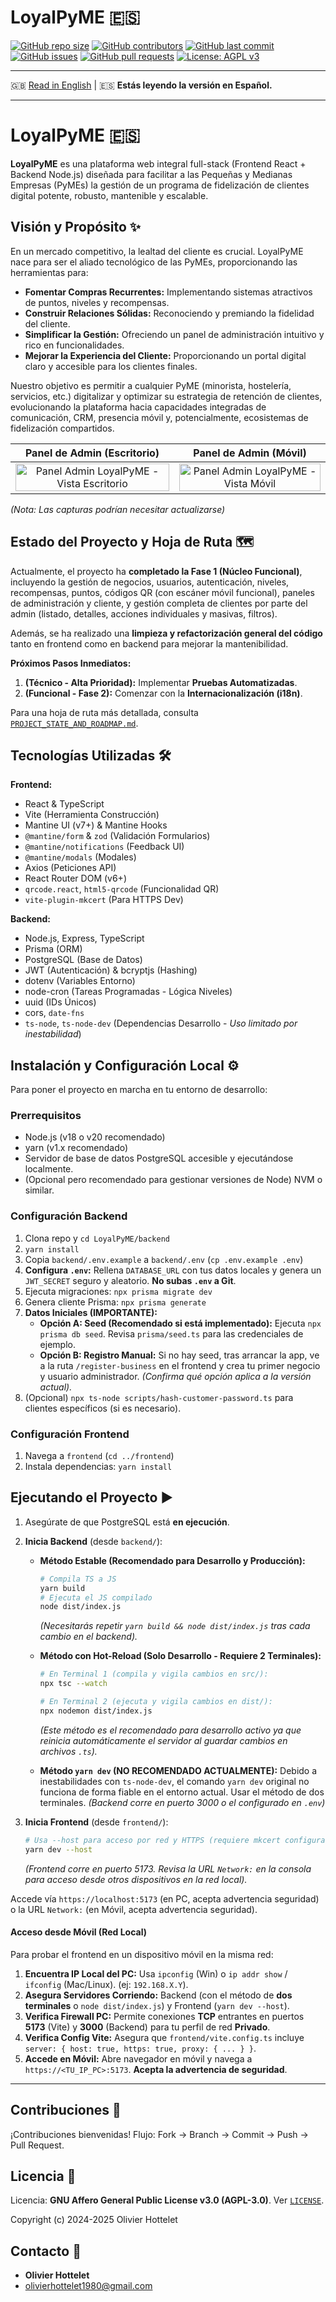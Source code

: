 # LoyalPyME 🇪🇸

[![GitHub repo size](https://img.shields.io/github/repo-size/R3v180/LoyalPyME?style=flat-square)](https://github.com/R3v180/LoyalPyME)
[![GitHub contributors](https://img.shields.io/github/contributors/R3v180/LoyalPyME?style=flat-square)](https://github.com/R3v180/LoyalPyME/graphs/contributors)
[![GitHub last commit](https://img.shields.io/github/last-commit/R3v180/LoyalPyME?style=flat-square)](https://github.com/R3v180/LoyalPyME/commits/main)
[![GitHub issues](https://img.shields.io/github/issues/R3v180/LoyalPyME?style=flat-square)](https://github.com/R3v180/LoyalPyME/issues)
[![GitHub pull requests](https://img.shields.io/github/issues-pr/R3v180/LoyalPyME?style=flat-square)](https://github.com/R3v180/LoyalPyME/pulls)
[![License: AGPL v3](https://img.shields.io/badge/License-AGPL%20v3-blue.svg?style=flat-square)](https://www.gnu.org/licenses/agpl-3.0)

---

🇬🇧 [Read in English](README.md) | 🇪🇸 **Estás leyendo la versión en Español.**

---

# LoyalPyME 🇪🇸

**LoyalPyME** es una plataforma web integral full-stack (Frontend React + Backend Node.js) diseñada para facilitar a las Pequeñas y Medianas Empresas (PyMEs) la gestión de un programa de fidelización de clientes digital potente, robusto, mantenible y escalable.

## Visión y Propósito ✨

En un mercado competitivo, la lealtad del cliente es crucial. LoyalPyME nace para ser el aliado tecnológico de las PyMEs, proporcionando las herramientas para:

- **Fomentar Compras Recurrentes:** Implementando sistemas atractivos de puntos, niveles y recompensas.
- **Construir Relaciones Sólidas:** Reconociendo y premiando la fidelidad del cliente.
- **Simplificar la Gestión:** Ofreciendo un panel de administración intuitivo y rico en funcionalidades.
- **Mejorar la Experiencia del Cliente:** Proporcionando un portal digital claro y accesible para los clientes finales.

Nuestro objetivo es permitir a cualquier PyME (minorista, hostelería, servicios, etc.) digitalizar y optimizar su estrategia de retención de clientes, evolucionando la plataforma hacia capacidades integradas de comunicación, CRM, presencia móvil y, potencialmente, ecosistemas de fidelización compartidos.

|                                   Panel de Admin (Escritorio)                                   |                                      Panel de Admin (Móvil)                                      |
| :---------------------------------------------------------------------------------------------: | :----------------------------------------------------------------------------------------------: |
| <img src="images/SC_LoyalPyME.png" alt="Panel Admin LoyalPyME - Vista Escritorio" width="100%"> | <img src="images/SC_LoyalPyME_PHONE.png" alt="Panel Admin LoyalPyME - Vista Móvil" width="100%"> |

_(Nota: Las capturas podrían necesitar actualizarse)_

## Estado del Proyecto y Hoja de Ruta 🗺️

Actualmente, el proyecto ha **completado la Fase 1 (Núcleo Funcional)**, incluyendo la gestión de negocios, usuarios, autenticación, niveles, recompensas, puntos, códigos QR (con escáner móvil funcional), paneles de administración y cliente, y gestión completa de clientes por parte del admin (listado, detalles, acciones individuales y masivas, filtros).

Además, se ha realizado una **limpieza y refactorización general del código** tanto en frontend como en backend para mejorar la mantenibilidad.

**Próximos Pasos Inmediatos:**

1.  **(Técnico - Alta Prioridad):** Implementar **Pruebas Automatizadas**.
2.  **(Funcional - Fase 2):** Comenzar con la **Internacionalización (i18n)**.

Para una hoja de ruta más detallada, consulta [`PROJECT_STATE_AND_ROADMAP.md`](PROJECT_STATE_AND_ROADMAP.md).

## Tecnologías Utilizadas 🛠️

**Frontend:**

- React & TypeScript
- Vite (Herramienta Construcción)
- Mantine UI (v7+) & Mantine Hooks
- `@mantine/form` & `zod` (Validación Formularios)
- `@mantine/notifications` (Feedback UI)
- `@mantine/modals` (Modales)
- Axios (Peticiones API)
- React Router DOM (v6+)
- `qrcode.react`, `html5-qrcode` (Funcionalidad QR)
- `vite-plugin-mkcert` (Para HTTPS Dev)

**Backend:**

- Node.js, Express, TypeScript
- Prisma (ORM)
- PostgreSQL (Base de Datos)
- JWT (Autenticación) & bcryptjs (Hashing)
- dotenv (Variables Entorno)
- node-cron (Tareas Programadas - Lógica Niveles)
- uuid (IDs Únicos)
- cors, `date-fns`
- `ts-node`, `ts-node-dev` (Dependencias Desarrollo - _Uso limitado por inestabilidad_)

## Instalación y Configuración Local ⚙️

Para poner el proyecto en marcha en tu entorno de desarrollo:

### Prerrequisitos

- Node.js (v18 o v20 recomendado)
- yarn (v1.x recomendado)
- Servidor de base de datos PostgreSQL accesible y ejecutándose localmente.
- (Opcional pero recomendado para gestionar versiones de Node) NVM o similar.

### Configuración Backend

1.  Clona repo y `cd LoyalPyME/backend`
2.  `yarn install`
3.  Copia `backend/.env.example` a `backend/.env` (`cp .env.example .env`)
4.  **Configura `.env`:** Rellena `DATABASE_URL` con tus datos locales y genera un `JWT_SECRET` seguro y aleatorio. **No subas `.env` a Git**.
5.  Ejecuta migraciones: `npx prisma migrate dev`
6.  Genera cliente Prisma: `npx prisma generate`
7.  **Datos Iniciales (IMPORTANTE):**
    - **Opción A: Seed (Recomendado si está implementado):** Ejecuta `npx prisma db seed`. Revisa `prisma/seed.ts` para las credenciales de ejemplo.
    - **Opción B: Registro Manual:** Si no hay seed, tras arrancar la app, ve a la ruta `/register-business` en el frontend y crea tu primer negocio y usuario administrador.
      _(Confirma qué opción aplica a la versión actual)._
8.  (Opcional) `npx ts-node scripts/hash-customer-password.ts` para clientes específicos (si es necesario).

### Configuración Frontend

1.  Navega a `frontend` (`cd ../frontend`)
2.  Instala dependencias: `yarn install`

## Ejecutando el Proyecto ▶️

1.  Asegúrate de que PostgreSQL está **en ejecución**.
2.  **Inicia Backend** (desde `backend/`):

    - **Método Estable (Recomendado para Desarrollo y Producción):**
      ```bash
      # Compila TS a JS
      yarn build
      # Ejecuta el JS compilado
      node dist/index.js
      ```
      _(Necesitarás repetir `yarn build && node dist/index.js` tras cada cambio en el backend)._
    - **Método con Hot-Reload (Solo Desarrollo - Requiere 2 Terminales):**

      ```bash
      # En Terminal 1 (compila y vigila cambios en src/):
      npx tsc --watch

      # En Terminal 2 (ejecuta y vigila cambios en dist/):
      npx nodemon dist/index.js
      ```

      _(Este método es el recomendado para desarrollo activo ya que reinicia automáticamente el servidor al guardar cambios en archivos `.ts`)._

    - **Método `yarn dev` (NO RECOMENDADO ACTUALMENTE):**
      Debido a inestabilidades con `ts-node-dev`, el comando `yarn dev` original no funciona de forma fiable en el entorno actual. Usar el método de dos terminales.
      _(Backend corre en puerto 3000 o el configurado en `.env`)_

3.  **Inicia Frontend** (desde `frontend/`):
    ```bash
    # Usa --host para acceso por red y HTTPS (requiere mkcert configurado)
    yarn dev --host
    ```
    _(Frontend corre en puerto 5173. Revisa la URL `Network:` en la consola para acceso desde otros dispositivos en la red local)._

Accede vía `https://localhost:5173` (en PC, acepta advertencia seguridad) o la URL `Network:` (en Móvil, acepta advertencia seguridad).

#### **Acceso desde Móvil (Red Local)**

Para probar el frontend en un dispositivo móvil en la misma red:

1.  **Encuentra IP Local del PC:** Usa `ipconfig` (Win) o `ip addr show` / `ifconfig` (Mac/Linux). (ej: `192.168.X.Y`).
2.  **Asegura Servidores Corriendo:** Backend (con el método de **dos terminales** o `node dist/index.js`) y Frontend (`yarn dev --host`).
3.  **Verifica Firewall PC:** Permite conexiones **TCP** entrantes en puertos **5173** (Vite) y **3000** (Backend) para tu perfil de red **Privado**.
4.  **Verifica Config Vite:** Asegura que `frontend/vite.config.ts` incluye `server: { host: true, https: true, proxy: { ... } }`.
5.  **Accede en Móvil:** Abre navegador en móvil y navega a `https://<TU_IP_PC>:5173`. **Acepta la advertencia de seguridad**.

---

## Contribuciones 🤝

¡Contribuciones bienvenidas! Flujo: Fork -> Branch -> Commit -> Push -> Pull Request.

## Licencia 📜

Licencia: **GNU Affero General Public License v3.0 (AGPL-3.0)**. Ver [`LICENSE`](LICENSE).

Copyright (c) 2024-2025 Olivier Hottelet

## Contacto 📧

- **Olivier Hottelet**
- olivierhottelet1980@gmail.com

